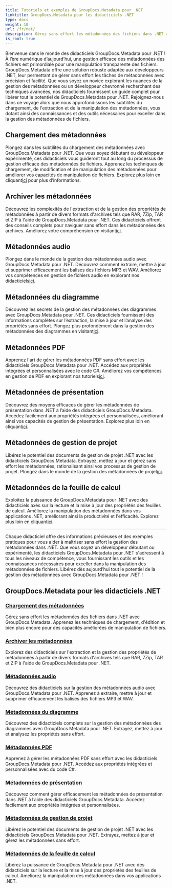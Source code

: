 ```yaml
---
title: Tutoriels et exemples de GroupDocs.Metadata pour .NET
linktitle: GroupDocs.Metadata pour les didacticiels .NET
type: docs
weight: 10
url: /fr/net/
description: Gérez sans effort les métadonnées des fichiers dans .NET avec GroupDocs.Metadata. Apprenez les techniques de chargement, d'édition et bien plus encore pour des capacités améliorées de manipulation de fichiers.
is_root: true
---
```

Bienvenue dans le monde des didacticiels GroupDocs.Metadata pour .NET ! À l’ère numérique d’aujourd’hui, une gestion efficace des métadonnées des fichiers est primordiale pour une manipulation transparente des fichiers. GroupDocs.Metadata offre une solution robuste adaptée aux développeurs .NET, leur permettant de gérer sans effort les tâches de métadonnées avec précision et facilité. Que vous soyez un novice explorant les nuances de la gestion des métadonnées ou un développeur chevronné recherchant des techniques avancées, nos didacticiels fournissent un guide complet pour libérer tout le potentiel de GroupDocs.Metadata pour .NET. Rejoignez-nous dans ce voyage alors que nous approfondissons les subtilités du chargement, de l'extraction et de la manipulation des métadonnées, vous dotant ainsi des connaissances et des outils nécessaires pour exceller dans la gestion des métadonnées de fichiers.

## Chargement des métadonnées  
Plongez dans les subtilités du chargement des métadonnées avec GroupDocs.Metadata pour .NET. Que vous soyez débutant ou développeur expérimenté, ces didacticiels vous guideront tout au long du processus de gestion efficace des métadonnées de fichiers. Apprenez les techniques de chargement, de modification et de manipulation des métadonnées pour améliorer vos capacités de manipulation de fichiers. Explorez plus loin en cliquant[ici](./metadata-loading/) pour plus d’informations.

## Archiver les métadonnées  
 Découvrez les complexités de l'extraction et de la gestion des propriétés de métadonnées à partir de divers formats d'archives tels que RAR, 7Zip, TAR et ZIP à l'aide de GroupDocs.Metadata pour .NET. Ces didacticiels offrent des conseils complets pour naviguer sans effort dans les métadonnées des archives. Améliorez votre compréhension en visitant[ici](./archive-metadata/).

## Métadonnées audio  
 Plongez dans le monde de la gestion des métadonnées audio avec GroupDocs.Metadata pour .NET. Découvrez comment extraire, mettre à jour et supprimer efficacement les balises des fichiers MP3 et WAV. Améliorez vos compétences en gestion de fichiers audio en explorant nos didacticiels[ici](./audio-metadata/).

## Métadonnées du diagramme  
Découvrez les secrets de la gestion des métadonnées des diagrammes avec GroupDocs.Metadata pour .NET. Ces didacticiels fournissent des informations complètes sur l’extraction, la mise à jour et l’analyse des propriétés sans effort. Plongez plus profondément dans la gestion des métadonnées des diagrammes en visitant[ici](./diagram-metadata/).

## Métadonnées PDF  
 Apprenez l'art de gérer les métadonnées PDF sans effort avec les didacticiels GroupDocs.Metadata pour .NET. Accédez aux propriétés intégrées et personnalisées avec le code C#. Améliorez vos compétences en gestion de PDF en explorant nos tutoriels[ici](./pdf-metadata/).

## Métadonnées de présentation  
 Découvrez des moyens efficaces de gérer les métadonnées de présentation dans .NET à l’aide des didacticiels GroupDocs.Metadata. Accédez facilement aux propriétés intégrées et personnalisées, améliorant ainsi vos capacités de gestion de présentation. Explorez plus loin en cliquant[ici](./presentation-metadata/).

## Métadonnées de gestion de projet  
 Libérez le potentiel des documents de gestion de projet .NET avec les didacticiels GroupDocs.Metadata. Extrayez, mettez à jour et gérez sans effort les métadonnées, rationalisant ainsi vos processus de gestion de projet. Plongez dans le monde de la gestion des métadonnées de projet[ici](./project-management-metadata/).

## Métadonnées de la feuille de calcul  
Exploitez la puissance de GroupDocs.Metadata pour .NET avec des didacticiels axés sur la lecture et la mise à jour des propriétés des feuilles de calcul. Améliorez la manipulation des métadonnées dans vos applications .NET, améliorant ainsi la productivité et l'efficacité. Explorez plus loin en cliquant[ici](./spreadsheet-metadata/).

----
Chaque didacticiel offre des informations précieuses et des exemples pratiques pour vous aider à maîtriser sans effort la gestion des métadonnées dans .NET. Que vous soyez un développeur débutant ou expérimenté, les didacticiels GroupDocs.Metadata pour .NET s'adressent à tous les niveaux de compétence, vous fournissant les outils et les connaissances nécessaires pour exceller dans la manipulation des métadonnées de fichiers. Libérez dès aujourd’hui tout le potentiel de la gestion des métadonnées avec GroupDocs.Metadata pour .NET ! 

## GroupDocs.Metadata pour les didacticiels .NET
### [Chargement des métadonnées](./metadata-loading/)
Gérez sans effort les métadonnées des fichiers dans .NET avec GroupDocs.Metadata. Apprenez les techniques de chargement, d'édition et bien plus encore pour des capacités améliorées de manipulation de fichiers.
### [Archiver les métadonnées](./archive-metadata/)
Explorez des didacticiels sur l'extraction et la gestion des propriétés de métadonnées à partir de divers formats d'archives tels que RAR, 7Zip, TAR et ZIP à l'aide de GroupDocs.Metadata pour .NET.
### [Métadonnées audio](./audio-metadata/)
Découvrez des didacticiels sur la gestion des métadonnées audio avec GroupDocs.Metadata pour .NET. Apprenez à extraire, mettre à jour et supprimer efficacement les balises des fichiers MP3 et WAV.
### [Métadonnées du diagramme](./diagram-metadata/)
Découvrez des didacticiels complets sur la gestion des métadonnées des diagrammes avec GroupDocs.Metadata pour .NET. Extrayez, mettez à jour et analysez les propriétés sans effort.
### [Métadonnées PDF](./pdf-metadata/)
Apprenez à gérer les métadonnées PDF sans effort avec les didacticiels GroupDocs.Metadata pour .NET. Accédez aux propriétés intégrées et personnalisées avec du code C#.
### [Métadonnées de présentation](./presentation-metadata/)
Découvrez comment gérer efficacement les métadonnées de présentation dans .NET à l’aide des didacticiels GroupDocs.Metadata. Accédez facilement aux propriétés intégrées et personnalisées.
### [Métadonnées de gestion de projet](./project-management-metadata/)
Libérez le potentiel des documents de gestion de projet .NET avec les didacticiels GroupDocs.Metadata pour .NET. Extrayez, mettez à jour et gérez les métadonnées sans effort.
### [Métadonnées de la feuille de calcul](./spreadsheet-metadata/)
Libérez la puissance de GroupDocs.Metadata pour .NET avec des didacticiels sur la lecture et la mise à jour des propriétés des feuilles de calcul. Améliorez la manipulation des métadonnées dans vos applications .NET.
